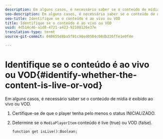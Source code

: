 ```yaml
---
description: Em alguns casos, é necessário saber se o conteúdo de mídia é exibido ao vivo ou VOD.
seo-description: Em alguns casos, é necessário saber se o conteúdo de mídia é exibido ao vivo ou VOD.
seo-title: Identifique se o conteúdo é ao vivo ou VOD
title: Identifique se o conteúdo é ao vivo ou VOD
uuid: 4d514c46-a1d0-4721-a423-92108126e37e
translation-type: tm+mt
source-git-commit: 040655d8ba5f91c98ed0584c08db226ffe1e0f4e

---
```



# Identifique se o conteúdo é ao vivo ou VOD{#identify-whether-the-content-is-live-or-vod}

Em alguns casos, é necessário saber se o conteúdo de mídia é exibido ao vivo ou VOD.

1. Certifique-se de que o player tenha pelo menos o status INICIALIZADO.
1. Determine se o `MediaPlayerItem` conteúdo é live (true) ou VOD (false).

   ```
   function get isLive():Boolean;
   ```


